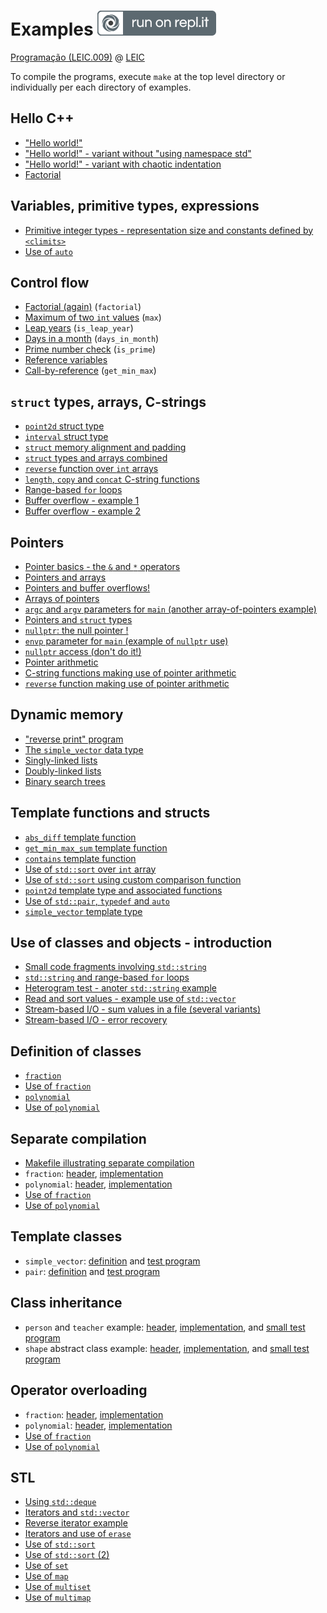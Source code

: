 # Examples [![Run on Repl.it](run_on_replit.svg)](https://repl.it/github/progleic/examples)

[Programação (LEIC.009)](https://moodle2324.up.pt/course/view.php?id=5284) @ [LEIC](https://paginas.fe.up.pt/~estudar/cursos/licenciatura-engenharia-informatica/)

To compile the programs, execute `make` at the top level directory
or individually per each directory of examples.

## Hello C++

- ["Hello world!"](https://github.com/progleic/examples/blob/main/01/hello.cpp)
- ["Hello world!" - variant without "using namespace std"](https://github.com/progleic/examples/blob/main/01/hello2.cpp)
- ["Hello world!" - variant with chaotic indentation](https://github.com/progleic/examples/blob/main/01/hello-not-indented.cpp)
- [Factorial](https://github.com/progleic/examples/blob/main/01/factorial.cpp)

## Variables, primitive types, expressions

- [Primitive integer types - representation size and constants defined by `<climits>`](https://github.com/progleic/examples/blob/main/02/sizeof_and_climits.cpp)
- [Use of `auto`](https://github.com/progleic/examples/blob/main/02/auto.cpp)

## Control flow

- [Factorial (again)](https://github.com/progleic/examples/blob/main/03/factorial.cpp) (`factorial`)
- [Maximum of two `int` values](https://github.com/progleic/examples/blob/main/03/max.cpp) (`max`)
- [Leap years](https://github.com/progleic/examples/blob/main/03/is_leap_year.cpp) (`is_leap_year`)
- [Days in a month](https://github.com/progleic/examples/blob/main/03/days_in_month.cpp) (`days_in_month`)
- [Prime number check](https://github.com/progleic/examples/blob/main/03/days_in_month.cpp) (`is_prime`)
- [Reference variables](https://github.com/progleic/examples/blob/main/03/reference_variables.cpp) 
- [Call-by-reference](https://github.com/progleic/examples/blob/main/03/get_min_max.cpp)  (`get_min_max`)

## `struct` types, arrays, C-strings

- [`point2d` struct type](https://github.com/progleic/examples/blob/main/04/point2d.cpp)
- [`interval` struct type](https://github.com/progleic/examples/blob/main/04/interval.cpp)
- [`struct` memory alignment and padding](https://github.com/progleic/examples/blob/main/04/struct_alignment.cpp)
- [`struct` types and arrays combined](https://github.com/progleic/examples/blob/main/04/structs_and_arrays.cpp)
- [`reverse` function over `int` arrays](https://github.com/progleic/examples/blob/main/04/reverse.cpp)
- [`length`, `copy` and `concat` C-string functions](https://github.com/progleic/examples/blob/main/04/cstring_functions.cpp)
- [Range-based `for` loops](https://github.com/progleic/examples/blob/main/04/range_based_for_loops.cpp)
- [Buffer overflow - example 1](https://github.com/progleic/examples/blob/main/04/buffer_overflow_1.cpp)
- [Buffer overflow - example 2](https://github.com/progleic/examples/blob/main/04/buffer_overflow_2.cpp)

## Pointers

- [Pointer basics - the `&` and `*` operators](https://github.com/progleic/examples/blob/main/05/pointer_basics.cpp)
- [Pointers and arrays](https://github.com/progleic/examples/blob/main/05/pointers_and_arrays.cpp)
- [Pointers and buffer overflows!](https://github.com/progleic/examples/blob/main/05/pointer_buffer_overflow.cpp)
- [Arrays of pointers](https://github.com/progleic/examples/blob/main/05/arrays_of_pointers.cpp)
- [`argc` and `argv` parameters for `main` (another array-of-pointers example)](https://github.com/progleic/examples/blob/main/05/main_with_args.cpp)
- [Pointers and `struct` types](https://github.com/progleic/examples/blob/main/05/pointers_and_structs.cpp)
- [`nullptr`: the null pointer !](https://github.com/progleic/examples/blob/main/05/null_pointer.cpp)
- [`envp` parameter for `main` (example of `nullptr` use)](https://github.com/progleic/examples/blob/main/05/main_with_env_args.cpp)
- [`nullptr` access (don't do it!)](https://github.com/progleic/examples/blob/main/05/null_pointer_access.cpp)
- [Pointer arithmetic](https://github.com/progleic/examples/blob/main/05/pointer_arithmetic.cpp)
- [C-string functions making use of pointer arithmetic](https://github.com/progleic/examples/blob/main/05/cstring_functions.cpp)
- [`reverse` function making use of pointer arithmetic](https://github.com/progleic/examples/blob/main/05/reverse.cpp)

## Dynamic memory

- ["reverse print" program](https://github.com/progleic/examples/blob/main/06/reverse_print.cpp)
- [The `simple_vector` data type](https://github.com/progleic/examples/blob/main/06/simple_vector.cpp)
- [Singly-linked lists](https://github.com/progleic/examples/blob/main/06/sll.cpp)
- [Doubly-linked lists](https://github.com/progleic/examples/blob/main/06/dll.cpp)
- [Binary search trees](https://github.com/progleic/examples/blob/main/06/bst.cpp)

## Template functions and structs

- [`abs_diff` template function](https://github.com/progleic/examples/blob/main/07/abs_diff.cpp)
- [`get_min_max_sum` template function](https://github.com/progleic/examples/blob/main/07/get_min_max_sum.cpp)
- [`contains` template function](https://github.com/progleic/examples/blob/main/07/contains.cpp)
- [Use of `std::sort` over `int` array](https://github.com/progleic/examples/blob/main/07/sort1.cpp)
- [Use of `std::sort` using custom comparison function](https://github.com/progleic/examples/blob/main/07/sort2.cpp)
- [`point2d` template type and associated functions](https://github.com/progleic/examples/blob/main/07/point2d.cpp)
- [Use of `std::pair`, `typedef` and `auto`](https://github.com/progleic/examples/blob/main/07/pair.cpp)
- [`simple_vector` template type](https://github.com/progleic/examples/blob/main/07/simple_vector_template.cpp)

## Use of classes and objects - introduction

- [Small code fragments involving `std::string`](https://github.com/progleic/examples/blob/main/08/string_examples.cpp)
- [`std::string` and range-based `for` loops](https://github.com/progleic/examples/blob/main/08/string_range_based_for_loops.cpp)
- [Heterogram test - anoter `std::string` example](https://github.com/progleic/examples/blob/main/08/heterogram.cpp)
- [Read and sort values - example use of `std::vector`](https://github.com/progleic/examples/blob/main/08/read_and_sort_values.cpp)
- [Stream-based I/O - sum values in a file (several variants)](https://github.com/progleic/examples/blob/main/08/ifstream_sum.cpp)
- [Stream-based I/O - error recovery](https://github.com/progleic/examples/blob/main/08/error_recovery.cpp)

## Definition of classes

- [`fraction`](https://github.com/progleic/examples/blob/main/09/fraction.hpp)
- [Use of `fraction`](https://github.com/progleic/examples/blob/main/09/fraction_example.cpp)
- [`polynomial`](https://github.com/progleic/examples/blob/main/09/polynomial.hpp)
- [Use of `polynomial`](https://github.com/progleic/examples/blob/main/09/polynomial_example.cpp)


## Separate compilation

- [Makefile illustrating separate compilation](https://github.com/progleic/examples/blob/main/10/Makefile)
- `fraction`: [header](https://github.com/progleic/examples/blob/main/10/fraction.hpp), [implementation](https://github.com/progleic/examples/blob/main/10/fraction.cpp)
- `polynomial`: [header](https://github.com/progleic/examples/blob/main/10/polynomial.hpp), [implementation](https://github.com/progleic/examples/blob/main/10/polynomial.cpp)
- [Use of `fraction`](https://github.com/progleic/examples/blob/main/10/fraction_example.cpp)
- [Use of `polynomial`](https://github.com/progleic/examples/blob/main/10/polynomial_example.cpp)

## Template classes

- `simple_vector`: [definition](https://github.com/progleic/examples/blob/main/11/simple_vector.hpp) 
and [test program](https://github.com/progleic/examples/blob/main/11/vector_example)
- `pair`: [definition](https://github.com/progleic/examples/blob/main/11/pair.hpp) 
and [test program](https://github.com/progleic/examples/blob/main/11/pair_example)

## Class inheritance

- `person` and `teacher` example: [header](https://github.com/progleic/examples/blob/main/12/persons.hpp), [implementation](https://github.com/progleic/examples/blob/main/12/persons.cpp), and [small test program](https://github.com/progleic/examples/blob/main/12/test_persons.cpp)
- `shape` abstract class example: [header](https://github.com/progleic/examples/blob/main/12/shapes.hpp), [implementation](https://github.com/progleic/examples/blob/main/12/shapes.cpp), and [small test program](https://github.com/progleic/examples/blob/main/12/test_shapes.cpp)


## Operator overloading

- `fraction`: [header](https://github.com/progleic/examples/blob/main/13/fraction.hpp), [implementation](https://github.com/progleic/examples/blob/main/13/fraction.cpp)
- `polynomial`: [header](https://github.com/progleic/examples/blob/main/13/polynomial.hpp), [implementation](https://github.com/progleic/examples/blob/main/13/polynomial.cpp)
- [Use of `fraction`](https://github.com/progleic/examples/blob/main/13/fraction_example.cpp)
- [Use of `polynomial`](https://github.com/progleic/examples/blob/main/13/polynomial_example.cpp)

## STL

- [Using `std::deque`](https://github.com/progleic/examples/blob/main/14/deque_example.cpp)
- [Iterators and `std::vector`](https://github.com/progleic/examples/blob/main/14/vector_iterators.cpp)
- [Reverse iterator example](https://github.com/progleic/examples/blob/main/14/reverse_iterator_example.cpp)
- [Iterators and use of `erase`](https://github.com/progleic/examples/blob/main/14/erase_example.cpp)
- [Use of `std::sort`](https://github.com/progleic/examples/blob/main/14/sorting_examples.cpp)
- [Use of `std::sort` (2)](https://github.com/progleic/examples/blob/main/14/sorting_examples2.cpp)
- [Use of `set`](https://github.com/progleic/examples/blob/main/14/set_example.cpp)
- [Use of `map`](https://github.com/progleic/examples/blob/main/14/map_example.cpp)
- [Use of `multiset`](https://github.com/progleic/examples/blob/main/14/multiset_example.cpp)
- [Use of `multimap`](https://github.com/progleic/examples/blob/main/14/multimap_example.cpp)